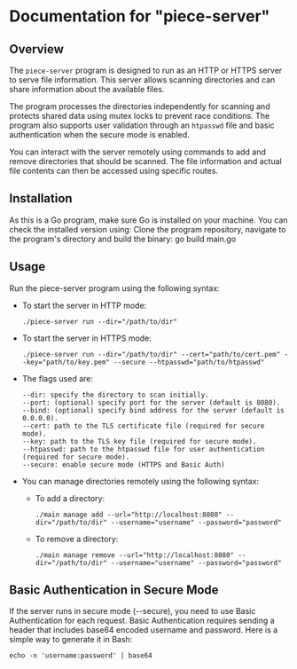 # Documentation for "piece-server" 

## Overview
The `piece-server` program is designed to run as an HTTP or HTTPS server to serve file information. This server allows scanning directories and can share information about the available files.

The program processes the directories independently for scanning and protects shared data using mutex locks to prevent race conditions. The program also supports user validation through an `htpasswd` file and basic authentication when the secure mode is enabled.

You can interact with the server remotely using commands to add and remove directories that should be scanned. The file information and actual file contents can then be accessed using specific routes.

## Installation
As this is a Go program, make sure Go is installed on your machine. You can check the installed version using:
Clone the program repository, navigate to the program's directory and build the binary:
go build main.go

## Usage
Run the piece-server program using the following syntax:

- To start the server in HTTP mode:

    ```shell
    ./piece-server run --dir="/path/to/dir"
    ```

- To start the server in HTTPS mode:

    ```shell
    ./piece-server run --dir="/path/to/dir" --cert="path/to/cert.pem" --key="path/to/key.pem" --secure --htpasswd="path/to/htpasswd"
    ```


- The flags used are:

    ```text
    --dir: specify the directory to scan initially.
    --port: (optional) specify port for the server (default is 8080).
    --bind: (optional) specify bind address for the server (default is 0.0.0.0).
    --cert: path to the TLS certificate file (required for secure mode).
    --key: path to the TLS key file (required for secure mode).
    --htpasswd: path to the htpasswd file for user authentication (required for secure mode).
    --secure: enable secure mode (HTTPS and Basic Auth)
    ```

- You can manage directories remotely using the following syntax:
  - To add a directory:
    ```shell
    ./main manage add --url="http://localhost:8080" --dir="/path/to/dir" --username="username" --password="password"
    ```

  - To remove a directory:
    ```shell
    ./main manage remove --url="http://localhost:8080" --dir="/path/to/dir" --username="username" --password="password"
    ```

    
## Basic Authentication in Secure Mode
If the server runs in secure mode (--secure), you need to use Basic Authentication for each request. Basic Authentication requires sending a header that includes base64 encoded username and password.
Here is a simple way to generate it in Bash:
```shell
echo -n 'username:password' | base64
```